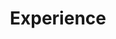 ---
# An instance of the Experience widget.
# Documentation: https://wowchemy.com/docs/page-builder/
widget: experience

# This file represents a page section.
headless: true

# Order that this section appears on the page.
weight: 40

title: Experience
subtitle:

# Date format for experience
#   Refer to https://wowchemy.com/docs/customization/#date-format
date_format: Jan 2006

# Experiences.
#   Add/remove as many `experience` items below as you like.
#   Required fields are `title`, `company`, and `date_start`.
#   Leave `date_end` empty if it's your current employer.
#   Begin multi-line descriptions with YAML's `|2-` multi-line prefix.
experience:
  - title: Data Scientist
    company: Research Institute at Nationwide Children's
    company_url: ''
    company_logo: nch
    location: Columbus, USA
    date_start: '2017-07-01'
    date_end: '2019-09-01'
    description: 
        
  - title: Teaching Assistant
    company: Ohio University
    company_url: ''
    company_logo: ou
    location: Athens, USA
    date_start: '2016-09-01'
    date_end: '2021-12-31'
    description: 

design:
  columns: '2'
---
